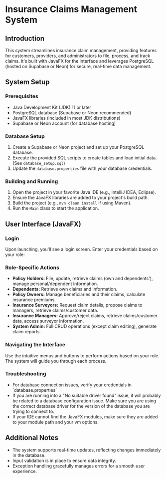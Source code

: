 <!DOCTYPE html>
<html>
<head>
</head>
<body>

<h1>Insurance Claims Management System</h1>

<h2>Introduction</h2>

<p>This system streamlines insurance claim management, providing features for customers, providers, and administrators to file, process, and track claims. It's built with JavaFX for the interface and leverages PostgreSQL (hosted on Supabase or Neon) for secure, real-time data management.</p>

<h2>System Setup</h2>

<h3>Prerequisites</h3>

<ul>
<li>Java Development Kit (JDK) 11 or later</li>
<li>PostgreSQL database (Supabase or Neon recommended)</li>
<li>JavaFX libraries (included in most JDK distributions)</li>
<li>Supabase or Neon account (for database hosting)</li>
</ul>

<h3>Database Setup</h3>

<ol>
<li>Create a Supabase or Neon project and set up your PostgreSQL database.</li>
<li>Execute the provided SQL scripts to create tables and load initial data. (See <code>database_setup.sql</code>)</li>
<li>Update the <code>database.properties</code> file with your database credentials.</li>
</ol>

<h3>Building and Running</h3>

<ol>
<li>Open the project in your favorite Java IDE (e.g., IntelliJ IDEA, Eclipse).</li>
<li>Ensure the JavaFX libraries are added to your project's build path.</li>
<li>Build the project (e.g., <code>mvn clean install</code> if using Maven).</li>
<li>Run the <code>Main</code> class to start the application.</li>
</ol>

<h2>User Interface (JavaFX)</h2>

<h3>Login</h3>
<p>Upon launching, you'll see a login screen. Enter your credentials based on your role:</p>

<h3>Role-Specific Actions</h3>

<ul>
<li><b>Policy Holders:</b> File, update, retrieve claims (own and dependents'), manage personal/dependent information.</li>
<li><b>Dependents:</b> Retrieve own claims and information.</li>
<li><b>Policy Owners:</b> Manage beneficiaries and their claims, calculate insurance premiums.</li>
<li><b>Insurance Surveyors:</b> Request claim details, propose claims to managers, retrieve claims/customer data.</li>
<li><b>Insurance Managers:</b> Approve/reject claims, retrieve claims/customer data, access surveyor information.</li>
<li><b>System Admin:</b> Full CRUD operations (except claim editing), generate claim reports.</li>
</ul>
<h3>Navigating the Interface</h3>

<p>Use the intuitive menus and buttons to perform actions based on your role. The system will guide you through each process.</p>

<h3>Troubleshooting</h3>
<ul>
  <li>For database connection issues, verify your credentials in `database.properties`</li>
  <li>If you are running into a "No suitable driver found" issue, it will probably be related to a database configuration issue. Make sure you are using the correct database driver for the version of the database you are trying to connect to.</li>
  <li> If your IDE cannot find the JavaFX modules, make sure they are added to your module path and your vm options.</li>
</ul>
<h2>Additional Notes</h2>

<ul>
<li>The system supports real-time updates, reflecting changes immediately in the database.</li>
<li>Input validation is in place to ensure data integrity.</li>
<li>Exception handling gracefully manages errors for a smooth user experience.</li>
</ul>
</body>
</html>
